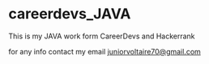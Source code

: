 # careerdevs_JAVA

This is my JAVA work form CareerDevs and Hackerrank

for any info contact my email juniorvoltaire70@gmail.com
